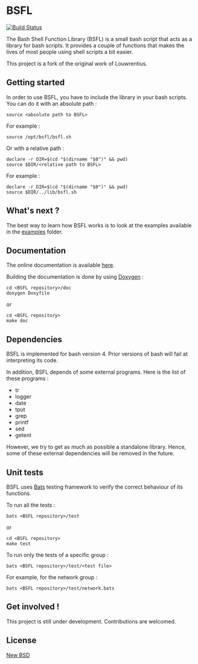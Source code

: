 # BSFL

[![Build Status](https://travis-ci.org/SkypLabs/bsfl.svg?branch=master)](https://travis-ci.org/SkypLabs/bsfl)

The Bash Shell Function Library (BSFL) is a small bash script that acts as a library for bash scripts. It provides a couple of functions that makes the lives of most people using shell scripts a bit easier.

This project is a fork of the original work of Louwrentius.

## Getting started

In order to use BSFL, you have to include the library in your bash scripts. You can do it with an absolute path :

    source <absolute path to BSFL>

For example :

    source /opt/bsfl/bsfl.sh

Or with a relative path :

    declare -r DIR=$(cd "$(dirname "$0")" && pwd)
    source $DIR/<relative path to BSFL>

For example :

    declare -r DIR=$(cd "$(dirname "$0")" && pwd)
    source $DIR/../lib/bsfl.sh

## What's next ?

The best way to learn how BSFL works is to look at the examples available in the [examples][2] folder.

## Documentation

The online documentation is available [here][3].

Building the documentation is done by using [Doxygen][5] :

    cd <BSFL repository>/doc
    doxygen Doxyfile

or

    cd <BSFL repository>
    make doc

## Dependencies

BSFL is implemented for bash version 4. Prior versions of bash will fail at interpreting its code.

In addition, BSFL depends of some external programs. Here is the list of these programs :

* tr
* logger
* date
* tput
* grep
* printf
* sed
* getent

However, we try to get as much as possible a standalone library. Hence, some of these external dependencies will be removed in the future.

## Unit tests

BSFL uses [Bats][4] testing framework to verify the correct behaviour of its functions.

To run all the tests :

    bats <BSFL repository>/test

or

    cd <BSFL repository>
    make test

To run only the tests of a specific group :

    bats <BSFL repository>/test/<test file>

For example, for the network group :

    bats <BSFL repository>/test/network.bats

## Get involved !

This project is still under development. Contributions are welcomed.

## License

[New BSD][1]

 [1]: http://opensource.org/licenses/BSD-3-Clause
 [2]: https://github.com/SkypLabs/bsfl/tree/master/examples
 [3]: http://skyplabs.github.io/bsfl
 [4]: https://github.com/sstephenson/bats
 [5]: http://doxygen.org/
